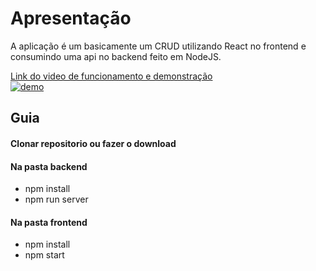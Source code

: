 # Apresentação

A aplicação é um basicamente um CRUD utilizando React no frontend e consumindo uma api no backend feito em NodeJS.

[Link do video de funcionamento e demonstração](http://https://www.youtube.com/watch?v=dlMKYjUGvUA "Link do video funcionamento e demonstração")</br>
[![demo](https://i.ibb.co/1Jt6g0R/2022-01-31.png "demo")](http://https://i.ibb.co/1Jt6g0R/2022-01-31.png "demo")






## Guia

#### Clonar repositorio ou fazer o download

#### Na pasta backend 
- npm install
- npm run server

#### Na pasta frontend 

- npm install
- npm start
